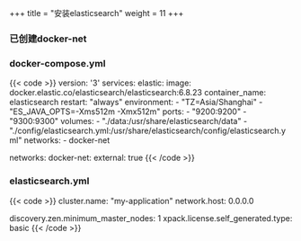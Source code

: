+++
title = "安装elasticsearch"
weight = 11
+++

### 已创建docker-net
### docker-compose.yml
{{< code >}}
version: '3'
services:
  elastic:
    image: docker.elastic.co/elasticsearch/elasticsearch:6.8.23
    container_name: elasticsearch
    restart: "always"
    environment:
      - "TZ=Asia/Shanghai"
      - "ES_JAVA_OPTS=-Xms512m -Xmx512m"
    ports:
      - "9200:9200"
      - "9300:9300"
    volumes:
      - "./data:/usr/share/elasticsearch/data"
      - "./config/elasticsearch.yml:/usr/share/elasticsearch/config/elasticsearch.yml"
    networks:
      - docker-net

networks:
  docker-net:
    external: true
{{< /code >}}

### elasticsearch.yml
{{< code >}}
cluster.name: "my-application"
network.host: 0.0.0.0

discovery.zen.minimum_master_nodes: 1
xpack.license.self_generated.type: basic
{{< /code >}}